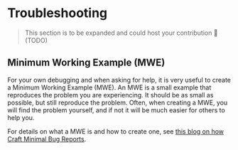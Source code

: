 <!--
SPDX-FileCopyrightText: 2025 Contributors to powerplantmatching <https://github.com/pypsa/powerplantmatching>

SPDX-License-Identifier: MIT
-->

# Troubleshooting

> This section is to be expanded and could host your contribution :tada:
> (TODO)

## Minimum Working Example (MWE)

For your own debugging and when asking for help, it is very useful to create a Minimum Working Example (MWE).
An MWE is a small example that reproduces the problem you are experiencing.
It should be as small as possible, but still reproduce the problem.
Often, when creating a MWE, you will find the problem yourself, and if not it will be much easier for others to help you.

For details on what a MWE is and how to create one, see [this blog on how Craft Minimal Bug Reports](https://matthewrocklin.com/minimal-bug-reports).
